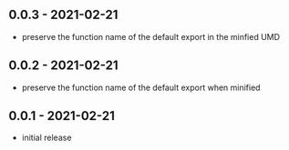 ## 0.0.3 - 2021-02-21

- preserve the function name of the default export in the minfied UMD

## 0.0.2 - 2021-02-21

- preserve the function name of the default export when minified

## 0.0.1 - 2021-02-21

- initial release
